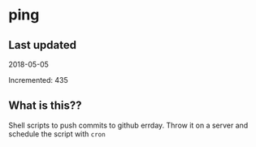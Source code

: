 # ping

## Last updated
2018-05-05

Incremented: 435

## What is this??
Shell scripts to push commits to github errday. Throw it on a server and schedule the script with `cron`
